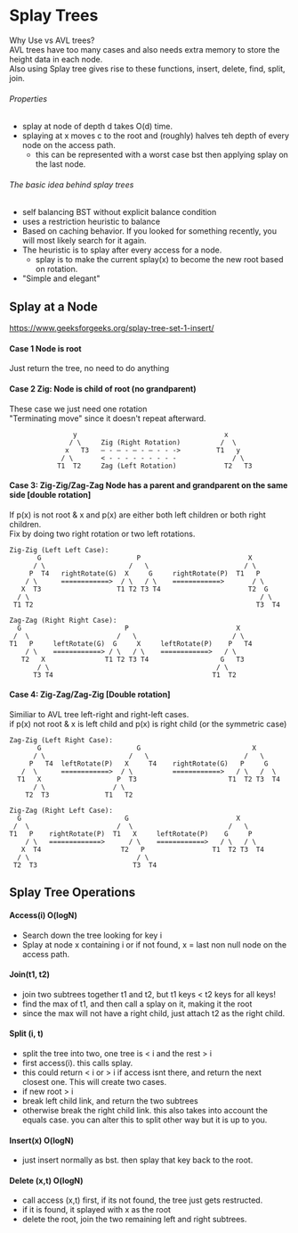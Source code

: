 # Splay Trees
Why Use vs AVL trees?   
AVL trees have too many cases and also needs extra memory to store the height data in each node.   
Also using Splay tree gives rise to these functions, insert, delete, find, split, join.

###### Properties
* splay at node of depth d takes O(d) time.
* splaying at x moves c to the root and (roughly) halves teh depth of every node on the access path. 
  * this can be represented with a worst case bst then applying splay on the last node.

###### The basic idea behind splay trees
* self balancing BST without explicit balance condition
* uses a restriction heuristic to balance
* Based on caching behavior. If you looked for something recently, you will most likely search for it again.
* The heuristic is to splay after every access for a node. 
  * splay is to make the current splay(x) to become the new root based on rotation.
* "Simple and elegant"

## Splay at a Node
https://www.geeksforgeeks.org/splay-tree-set-1-insert/
#### Case 1 Node is root
Just return the tree, no need to do anything
#### Case 2 Zig: Node is child of root (no grandparent)
These case we just need one rotation  
"Terminating move" since it doesn't repeat afterward.    
```
                y                                     x
               / \     Zig (Right Rotation)          /  \
              x   T3   – - – - – - – - - ->         T1   y 
             / \       < - - - - - - - - -              / \
            T1  T2     Zag (Left Rotation)            T2   T3
```
#### Case 3: Zig-Zig/Zag-Zag Node has a parent and grandparent on the same side [double rotation]
If p(x) is not root & x and p(x) are either both left children or both right children.  
Fix by doing two right rotation or two left rotations.  
```
Zig-Zig (Left Left Case):
       G                        P                           X       
      / \                     /   \                        / \      
     P  T4   rightRotate(G)  X     G     rightRotate(P)  T1   P     
    / \      ============>  / \   / \    ============>       / \    
   X  T3                   T1 T2 T3 T4                      T2  G
  / \                                                          / \ 
 T1 T2                                                        T3  T4 

Zag-Zag (Right Right Case):
  G                          P                           X       
 /  \                      /   \                        / \      
T1   P     leftRotate(G)  G     X     leftRotate(P)    P   T4
    / \    ============> / \   / \    ============>   / \   
   T2   X               T1 T2 T3 T4                  G   T3
       / \                                          / \ 
      T3 T4                                        T1  T2
```
#### Case 4: Zig-Zag/Zag-Zig [Double rotation]
Similiar to AVL tree left-right and right-left cases.  
if p(x) not root & x is left child and p(x) is right child (or the symmetric case)  
```
Zag-Zig (Left Right Case):
       G                        G                            X       
      / \                     /   \                        /   \      
     P   T4  leftRotate(P)   X     T4    rightRotate(G)   P     G     
   /  \      ============>  / \          ============>   / \   /  \    
  T1   X                   P  T3                       T1  T2 T3  T4 
      / \                 / \                                       
    T2  T3              T1   T2                                     

Zig-Zag (Right Left Case):
  G                          G                           X       
 /  \                      /  \                        /   \      
T1   P    rightRotate(P)  T1   X     leftRotate(P)    G     P
    / \   =============>      / \    ============>   / \   / \   
   X  T4                    T2   P                 T1  T2 T3  T4
  / \                           / \                
 T2  T3                        T3  T4  
```

## Splay Tree Operations
#### Access(i) O(logN)
* Search down the tree looking for key i
* Splay at node x containing i or if not found, x = last non null node on the access path.

#### Join(t1, t2)
* join two subtrees together t1 and t2, but t1 keys < t2 keys for all keys!
* find the max of t1, and then call a splay on it, making it the root
* since the max will not have a right child, just attach t2 as the right child.

#### Split (i, t)
* split the tree into two, one tree is < i and the rest > i
* first access(i). this calls splay. 
 * this could return < i or > i if access isnt there, and return the next closest one. This will create two cases.
 * if new root > i
  * break left child link, and return the two subtrees
 * otherwise break the right child link. this also takes into account the equals case. you can alter this to split other way but it is up to you.

#### Insert(x) O(logN)
* just insert normally as bst. then splay that key back to the root. 

#### Delete (x,t) O(logN)
* call access (x,t) first, if its not found, the tree just gets restructed. 
* if it is found, it splayed with x as the root
* delete the root, join the two remaining left and right subtrees.